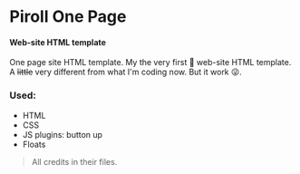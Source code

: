 # Piroll One Page
#### Web-site HTML template

One page site HTML template.
My the very first :rocket: web-site HTML template.
A ~~little~~ very different from what I'm coding now.
But it work :stuck_out_tongue_winking_eye:.

### Used:
 - HTML
 - CSS
 - JS plugins: button up
 - Floats

 > All credits in their files.
 
